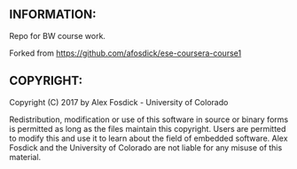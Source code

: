 ## INFORMATION:
Repo for BW course work.

Forked from https://github.com/afosdick/ese-coursera-course1

## COPYRIGHT:
Copyright (C) 2017 by Alex Fosdick - University of Colorado

Redistribution, modification or use of this software in source or binary
forms is permitted as long as the files maintain this copyright. Users are 
permitted to modify this and use it to learn about the field of embedded
software. Alex Fosdick and the University of Colorado are not liable for any
misuse of this material. 